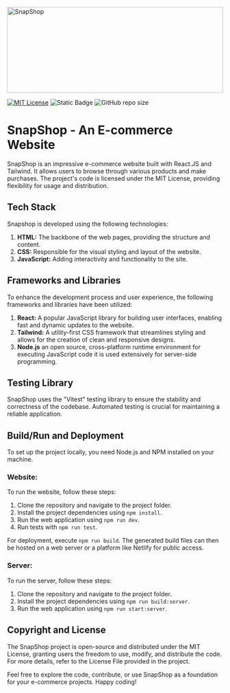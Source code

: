 <img src='https://github.com/LeeBingler/ReactShop/assets/98109693/7f507a9b-7356-42f6-a1e2-98f2ae02514c' alt='SnapShop' width='100%' height='200px'/>

[![MIT License](https://img.shields.io/badge/License-MIT-green.svg)](https://choosealicense.com/licenses/mit/)
![Static Badge](https://img.shields.io/badge/Dependencies-NPM-black)
![GitHub repo size](https://img.shields.io/github/repo-size/LeeBingler/ReactShop)

# SnapShop - An E-commerce Website

SnapShop is an impressive e-commerce website built with React.JS and Tailwind. It allows users to browse through various products and make purchases. The project's code is licensed under the MIT License, providing flexibility for usage and distribution.

## Tech Stack

Snapshop is developed using the following technologies:

1. **HTML:** The backbone of the web pages, providing the structure and content.
2. **CSS:** Responsible for the visual styling and layout of the website.
3. **JavaScript:** Adding interactivity and functionality to the site.

## Frameworks and Libraries

To enhance the development process and user experience, the following frameworks and libraries have been utilized:

1. **React:** A popular JavaScript library for building user interfaces, enabling fast and dynamic updates to the website.
2. **Tailwind:** A utility-first CSS framework that streamlines styling and allows for the creation of clean and responsive designs.
3. **Node.js** an open source, cross-platform runtime environment for executing JavaScript code it is used extensively for server-side programming.

## Testing Library

SnapShop uses the "Vitest" testing library to ensure the stability and correctness of the codebase. Automated testing is crucial for maintaining a reliable application.



## Build/Run and Deployment

To set up the project locally, you need Node.js and NPM installed on your machine.

### Website:

To run the website, follow these steps:
1. Clone the repository and navigate to the project folder.
2. Install the project dependencies using `npm install`.
3. Run the web application using `npm run dev`.
4. Run tests with `npm run test`.

For deployment, execute `npm run build`. The generated build files can then be hosted on a web server or a platform like Netlify for public access.

### Server:

To run the server, follow these steps:
1. Clone the repository and navigate to the project folder.
2. Install the project dependencies using `npm run build:server`.
3. Run the web application using `npm run start:server`.


## Copyright and License

The SnapShop project is open-source and distributed under the MIT License, granting users the freedom to use, modify, and distribute the code. For more details, refer to the License File provided in the project.

Feel free to explore the code, contribute, or use SnapShop as a foundation for your e-commerce projects. Happy coding!
